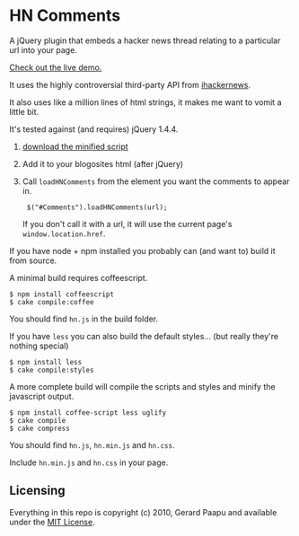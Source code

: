 HN Comments
===

A jQuery plugin that embeds a hacker news thread relating to a particular url into your page. 

[Check out the live demo.](http://gerardpaapu.com/hncomments/)

It uses the highly controversial third-party API from [ihackernews](http://api.ihackernews.com/).

It also uses like a million lines of html strings, it makes me want to vomit a little bit.

It's tested against (and requires) jQuery 1.4.4.

1. [download the minified script](https://github.com/downloads/sharkbrainguy/HN-Comments/hn.min.js)
2. Add it to your blogosites html (after jQuery)
3. Call `loadHNComments` from the element you want the comments to appear in.

        $("#Comments").loadHNComments(url);

   If you don't call it with a url, it will use the current page's `window.location.href`.

If you have node + npm installed you probably can (and want to) build it from source.

A minimal build requires coffeescript.

    $ npm install coffeescript
    $ cake compile:coffee

You should find `hn.js` in the build folder.

If you have `less` you can also build the default styles... (but really they're nothing special)

    $ npm install less
    $ cake compile:styles

A more complete build will compile the scripts and styles and minify the javascript output.

    $ npm install coffee-script less uglify
    $ cake compile
    $ cake compress

You should find `hn.js`, `hn.min.js` and `hn.css`.

Include `hn.min.js` and `hn.css` in your page.

## Licensing

Everything in this repo is copyright (c) 2010, Gerard Paapu and available under the [MIT License](http://www.opensource.org/licenses/mit-license.php).
